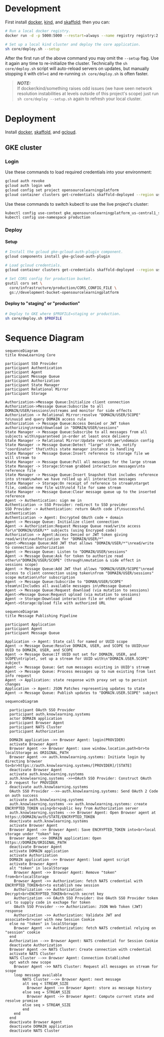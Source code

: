 # Development

First install [docker](https://docs.docker.com/get-docker/),
[kind](https://kind.sigs.k8s.io/docs/user/quick-start), and
[skaffold](https://skaffold.dev/docs/install/); then you can:

```sh
# Run a local docker registry.
docker run -d -p 5000:5000 --restart=always --name registry registry:2

# Set up a local kind cluster and deploy the core application.
sh core/deploy.sh --setup
```
After the first run of the above command you may omit the
```--setup``` flag. Use it again any time to re-initialize the
cluster. Technically the ```sh core/deploy.sh``` script will
auto-reload servers on updates, but manually stopping it with
ctrl+c and re-running ```sh core/deploy.sh``` is often
faster.

> **_NOTE:_**<br>
> If docker/kind/something raises odd issues (we have seen
> network resolution instabilities at levels outside of this
> project's scope) just run ```sh core/deploy --setup.sh```
> again to refresh your local cluster.

# Deployment

Install [docker](https://docs.docker.com/get-docker/),
[skaffold](https://skaffold.dev/docs/install/), and
[gcloud](https://cloud.google.com/sdk/docs/install).

## GKE cluster

### Login

Use these commands to load required credentials into your
environment:

```sh
gcloud auth revoke
gcloud auth login web
gcloud config set project opensourcelearningplatform
gcloud container clusters get-credentials skaffold-deployed --region us-central1
```

Use these commands to switch kubectl to use the live project's
cluster:

```sh
kubectl config use-context gke_opensourcelearningplatform_us-central1_skaffold-deployed
kubectl config use-namespace production
```

### Deploy

#### Setup

```sh
# Install the gcloud gke-gcloud-auth-plugin component.
gcloud components install gke-gcloud-auth-plugin

# Load gcloud credentials.
gcloud container clusters get-credentials skaffold-deployed --region us-central1

# Set CORS config for production bucket.
gsutil cors set \
  core/infrastructure/production/CORS_CONFIG_FILE \
  gs://development-bucket-opensourcelearningplatform
```

#### Deploy to "staging" or "production"

```sh
# Deploy to GKE where $PROFILE=staging or production.
sh core/deploy.sh $PROFILE
```

# Sequence Diagram
```mermaid
sequenceDiagram
title KnowLearning Core

participant SSO Provider
participant Authentication
participant Agent
participant Message Queue
participant Authorization
participant State Manager
participant Relational Mirror
participant Storage

Authorization->Message Queue:Initialize client connection
Authorization->Message Queue:Subscribe to all DOMAIN/USER/sessions\nstreams and monitor for side effects
Authorization -> Relational Mirror:resolve "DOMAIN/USER/SCOPE" to\nuuid and query DOMAIN access rule
Authorization -> Message Queue:Access Denied or JWT token authorizing\nread/download in "DOMAIN/USER/sessions"
State Manager -> Message Queue:Subscribe to all messages from all subjects with\nguaranteed in-order at least once delivery
State Manager -> Relational Mirror:Update records per\ndomain config
State Manager -> Message Queue:Detect "large" stream, notify "coordinator" that\nthis state manager instance is handling
State Manager -> Message Queue:Insert reference to storage file we will stream to
State Manager -> Message Queue:Pull all messages for the large stream
State Manager -> Storage:Stream grabbed interaction messages\nto reference file
State Manager -> Message Queue:Insert Snapshot that includes reference into stream\nwhen we have rolled up all interaction messages
State Manager -> Storage:On receipt of reference to stream\ntarget file, combine new file with\nold file for same stream
State Manager -> Message Queue:Clear message queue up to the inserted reference
Agent -> Authentication: sign me in
Authentication -> SSO Provider: redirect to SSO provider
SSO Provider -> Authentication: return OAuth code if\nsuccessful authentication
Authentication -> Agent: Encrypted OAuth code + domain
Agent -> Message Queue: Initialize client connection
Agent -> Authorization:Request Message Queue read/write access for\n"DOMAIN/USER/*" subjects (using Encryped code)
Authorization -> Agent:Access Denied or JWT token giving read/write\nauthorization for "DOMAIN/USER/*"
Agent->Message Queue:Add JWT that allows "DOMAIN/USER/*"\nread/write to connection authorization
Agent -> Message Queue: Listen to "DOMAIN/USER/sessions"
Agent -> Message Queue:Ask for token to authorize read other\n"DOMAIN/USER/SCOPE" (through\nmutation & side effect in sessions scope)
Agent -> Message Queue:Add JWT that allows "DOMAIN/USER/SCOPE"\nread access to client connection using token\nfrom "DOMAIN/USER/sessions" scope mutation\nfor subscription
Agent -> Message Queue:Subscribe to "DOMAN/USER/SCOPE" steam\n(Includes all available messages in\nMessage Queue)
Agent -> Message Queue:Request download (via mutation to sessions)
Agent->Message Queue:Request upload (via mutation to sessions)
Agent -> Storage:Download interaction file or other upload
Agent->Storage:Upload file with authorized URL
```

```mermaid
sequenceDiagram
title Message Publishing Pipeline

participant Application
participant Agent
participant Message Queue

Application -> Agent: State call for named or UUID scope
Agent -> Message Queue:Resolve DOMAIN, USER, and SCOPE to UUID\nor UUID to DOMAIN, USER, and SCOPE
Agent -> Message Queue:If UUID not set for DOMAIN, USER, and SCOPE\ntriplet, set up a stream for UUID with\n"DOMAIN.USER.SCOPE" subject
Agent -> Message Queue: Get num messages existing in UUID's stream
Agent -> Message Queue: Process messages up to num existing from last info request
Agent -> Application: state response with proxy set up to persist changes
Application -> Agent: JSON Patches representing updates to state
Agent -> Message Queue: Publish updates to "DOMAIN.USER.SCOPE" subject
```

```mermaid
sequenceDiagram

  participant OAuth SSO Provider
  participant auth.knowlearning.systems
  actor DOMAIN application
  participant Browser Agent
  participant NATS Cluster
  participant Authorization

  DOMAIN application ->> Browser Agent: login(PROVIDER)
  activate Browser Agent
  Browser Agent ->> Browser Agent: save window.location.path<br>to localStorage as ORIGINAL_PATH
  Browser Agent ->> auth.knowlearning.systems: Initiate login by directing browser to<br>https://auth.knowlearning.systems/[PROVIDER]/[STATE]
  deactivate Browser Agent
  activate auth.knowlearning.systems
  auth.knowlearning.systems ->>+OAuth SSO Provider: Construct OAuth 2.0 request for PROVIDER
  deactivate auth.knowlearning.systems
  OAuth SSO Provider -->>-auth.knowlearning.systems: Send OAuth 2 Code on auth success
  activate auth.knowlearning.systems
  auth.knowlearning.systems ->> auth.knowlearning.systems: create ENCRYPTED_TOKEN using<br>public key from Authorization server
  auth.knowlearning.systems -->> Browser Agent: Open Browser agent at https://DOMAIN/auth/STATE/ENCRYPTED_TOKEN
  deactivate auth.knowlearning.systems
  activate Browser Agent
  Browser Agent ->> Browser Agent: Save ENCRYPTED_TOKEN into<br>local storage under "token" key
  Browser Agent ->> DOMAIN application: Open https://DOMAIN/ORIGINAL_PATH
  deactivate Browser Agent
  activate DOMAIN application
  activate Authorization
  DOMAIN application ->> Browser Agent: load agent script
  activate Browser Agent
  alt "token" in localStorage
    Browser Agent ->> Browser Agent: Remove "token" from<br>localStorage
    Browser Agent ->> Authorization: fetch NATS credential with ENCRYPTED_TOKEN<br>to establish new session
    Authorization ->> Authorization: Decrypt<br>ENCRYPTED_TOKEN<br>with secret key
    Authorization ->> OAuth SSO Provider: Use OAuth SSO Provider token uri to supply code in exchage for token
    OAuth SSO Provider -->> Authorization: JSON Web Token (JWT) response
    Authorization ->> Authorization: Validate JWT and associate<br>user with new Session Cookie
  else no "token" in localStorage
    Browser Agent ->> Authorization: fetch NATS credential relying on "session" cookie
  end
  Authorization -->> Browser Agent: NATS credential for Session Cookie
  deactivate Authorization
  Browser Agent ->> NATS Cluster: Create connection with credential
  activate NATS Cluster
  NATS Cluster -->> Browser Agent: Connection Established
  opt watch new scope
    Browser Agent ->> NATS Cluster: Request all messages on stream for scope
    loop message available
        NATS Cluster -->> Browser Agent: next message
        alt seq < STREAM_SIZE
          Browser Agent ->> Browser Agent: store as message history
        else seq = STREAM_SIZE
          Browser Agent ->> Browser Agent: Compute current state and resolve promise
        else seq > STREAM_SIZE
        end
    end
  end
  deactivate Browser Agent
  deactivate DOMAIN application
  deactivate NATS Cluster
```